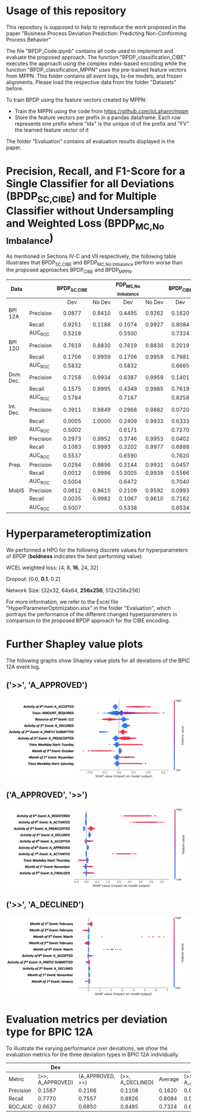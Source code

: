 # Usage of this repository
This repository is supposed to help to reproduce the work proposed in the paper "Business Process Deviation Prediction: Predicting Non-Conforming Process Behavior"

The file "BPDP_Code.ipynb" contains all code used to implement and evaluate the proposed approach. The function "BPDP_classification_CIBE" executes the approach using the complex index-based encoding while the function "BPDP_classification_MPPN" uses the pre-trained feature vectors from MPPN. This folder contains all event logs, to-be models, and frozen alignments. Please load the respective data from the folder "Datasets" before. 

To train BPDP using the feature vectors created by MPPN:
- Train the MPPN using the code from https://github.com/joLahann/mppn
- Store the feature vectors per prefix in a pandas dataframe. Each row represents one prefix where "idx" is the unique id of the prefix and "FV" the learned feature vector of it

The folder "Evaluation" contains all evaluation results displayed in the paper. 

# Precision, Recall, and F1-Score for a Single Classifier for all Deviations (BPDP<sub>SC,CIBE</sub>) and for Multiple Classifier without Undersampling and Weighted Loss (BPDP<sub>MC,No Imbalance</sub>)
As mentioned in Sections IV-C and VII respectively, the following table illustrates that BPDP<sub>SC,CIBE</sub> and BPDP<sub>MC,No Imbalance</sub> perform worse than the proposed approaches BPDP<sub>CIBE</sub> and BPDP<sub>MPPN</sub>.

| Data      |           | BPDP<sub>SC,CIBE</sub> |        | PDP<sub>MC,No Imbalance</sub> |        | BPDP<sub>CIBE</sub> |        | BPDP<sub>MPPN</sub> |        |
|-----------|-----------|:----------------------:|:------:|:--------------------------:|:------:|:------------------------:|:------:|:------------------------:|:------:|
|           |           |           Dev          | No Dev |             Dev            | No Dev |            Dev           | No Dev |            Dev           | No Dev |
| BPI   12A | Precision |         0.0877         | 0.9410 |           0.4495           | 0.9262 |          0.1620          | 0.9669 |          0.1405          | 0.9480 |
|           | Recall    |         0.9251         | 0.1186 |           0.1074           | 0.9927 |          0.8084          | 0.6563 |          0.6636          | 0.5733 |
|           | AUC<sub>ROC</sub>   |         0.5218         |        |           0.5500           |        |          0.7324          |        |          0.6185          |        |
|  BPI 12O  | Precision |         0.7619         | 0.8830 |           0.7619           | 0.8830 |          0.2019          | 0.9625 |          0.1798          | 0.9652 |
|           | Recall    |         0.1706         | 0.9959 |           0.1706           | 0.9959 |          0.7981          | 0.5348 |          0.8089          | 0.4588 |
|           | AUC<sub>ROC</sub>   |         0.5832         |        |           0.5832           |        |          0.6665          |        |          0.6339          |        |
| Dom. Dec. | Precision |         0.7258         | 0.9934 |           0.6387           | 0.9959 |          0.1401          | 0.9982 |          0.0314          | 0.9980 |
|           | Recall    |         0.1575         | 0.9995 |           0.4349           | 0.9985 |          0.7619          | 0.8897 |          0.6459          | 0.7876 |
|           | AUC<sub>ROC</sub>   |         0.5784         |        |           0.7167           |        |          0.8258          |        |          0.7168          |        |
| Int. Dec. | Precision |         0.3911         | 0.9849 |           0.2968           | 0.9882 |          0.0720          | 0.9938 |          0.0741          | 0.9973 |
|           | Recall    |         0.0005         | 1.0000 |           0.2409           | 0.9933 |          0.6333          | 0.8223 |          0.6239          | 0.8456 |
|           | AUC<sub>ROC</sub>   |         0.5002         |        |           0.6171           |        |          0.7270          |        |          0.7348          |        |
|    RfP    | Precision |         0.2973         | 0.9952 |           0.3746           | 0.9953 |          0.0402          | 0.9979 |          0.0291          | 0.9985 |
|           | Recall    |         0.1083         | 0.9993 |           0.3202           | 0.9977 |          0.6888          | 0.8353 |          0.6486          | 0.8180 |
|           | AUC<sub>ROC</sub>   |         0.5537         |        |           0.6590           |        |          0.7620          |        |          0.7333          |        |
|   Prep.   | Precision |         0.0294         | 0.9896 |           0.3144           | 0.9931 |          0.0457          | 0.9969 |          0.0270          | 0.9971 |
|           | Recall    |         0.0012         | 0.9996 |           0.3005           | 0.9939 |          0.5566          | 0.8514 |          0.5511          | 0.7664 |
|           | AUC<sub>ROC</sub>   |         0.5004         |        |           0.6472           |        |          0.7040          |        |          0.6587          |        |
|   MobIS   | Precision |         0.0612         | 0.9615 |           0.2109           | 0.9592 |          0.0993          | 0.9748 |          0.0956          | 0.9971 |
|           | Recall    |         0.0035         | 0.9982 |           0.1067           | 0.9610 |          0.7162          | 0.5906 |          0.5644          | 0.7391 |
|           | AUC<sub>ROC</sub>   |         0.5007         |        |           0.5338           |        |          0.6534          |        |          0.6518          |        |


# Hyperparameteroptimization
We performed a HPO for the following discrete values for hyperparameters of BPDP (**boldness** indicates the best performing value):

WCEL weighted loss: [4, 8, **16**, 24, 32]

Dropout: [0.0, **0.1**, 0.2]

Network Size: [32x32, 64x64, **256x256**, 512x256x256]

For more information, we refer to the Excel file "HyperParameterOptimization.xlsx" in the folder "Evaluation", which portrays the performance of the different changed hyperparameters in comparison to the proposed BPDP approach for the CIBE encoding.


# Further Shapley value plots
The following graphs show Shapley value plots for all deviations of the BPIC 12A event log. 

## ('>>', 'A_APPROVED')
![plot](./Evaluation/Shapley_Values/ShapValues_12A_Model_A_APPROVED.png)

## ('A_APPROVED', '>>')
![plot](./Evaluation/Shapley_Values/ShapValues_12A_Log_A_APPROVED.png)

## ('>>', 'A_DECLINED')
![plot](./Evaluation/Shapley_Values/ShapValues_12A_Model_A_DECLINED.png)

# Evaluation metrics per deviation type for BPIC 12A

To illustrate the varying performance over deviations, we show the evaluation metrics for the three deviation types in BPIC 12A individually.

|           | Dev                                                           |||| No Dev                                                        ||||
|-----------|------------------|------------------|------------------|---------|------------------|------------------|------------------|---------|
|Metric     | (>>, A_APPROVED) | (A_APPROVED, >>) | (>>, A_DECLINED) | Average | (>>, A_APPROVED) | (A_APPROVED, >>) | (>>, A_DECLINED) | Average |
| Precision | 0.1587           | 0.2166           | 0.1108           | 0.1620  | 0.9576           | 0.9468           | 0.9964           | 0.9669  |
| Recall    | 0.7770           | 0.7557           | 0.8926           | 0.8084  | 0.5503           | 0.6143           | 0.8043           | 0.6563  |
| ROC_AUC   | 0.6637           | 0.6850           | 0.8485           | 0.7324  | 0.6637           | 0.6850           | 0.8485           | 0.7324  |
 
